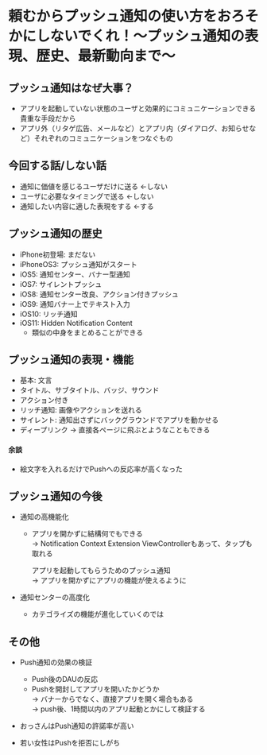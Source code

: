 # 頼むからプッシュ通知の使い方をおろそかにしないでくれ！〜プッシュ通知の表現、歴史、最新動向まで〜

## プッシュ通知はなぜ大事？
* アプリを起動していない状態のユーザと効果的にコミュニケーションできる貴重な手段だから
* アプリ外（リタゲ広告、メールなど）とアプリ内（ダイアログ、お知らせなど）それぞれのコミュニケーションをつなぐもの

## 今回する話/しない話
* 通知に価値を感じるユーザだけに送る <-しない
* ユーザに必要なタイミングで送る <-しない
* 通知したい内容に適した表現をする <-する

## プッシュ通知の歴史
* iPhone初登場: まだない
* iPhoneOS3: プッシュ通知がスタート
* iOS5: 通知センター、バナー型通知
* iOS7: サイレントプッシュ
* iOS8: 通知センター改良、アクション付きプッシュ
* iOS9: 通知バナー上でテキスト入力
* iOS10: リッチ通知
* iOS11: Hidden Notification Content
  * 類似の中身をまとめることができる

## プッシュ通知の表現・機能
* 基本: 文言
* タイトル、サブタイトル、バッジ、サウンド
* アクション付き
* リッチ通知: 画像やアクションを送れる
* サイレント: 通知出さずにバックグラウンドでアプリを動かせる
* ディープリンク
  -> 直接各ページに飛ぶとようなこともできる

#### 余談
* 絵文字を入れるだけでPushへの反応率が高くなった

## プッシュ通知の今後
* 通知の高機能化
  * アプリを開かずに結構何でもできる  
  -> Notification Context Extension
    ViewControllerもあって、タップも取れる

    アプリを起動してもらうためのプッシュ通知  
    -> アプリを開かずにアプリの機能が使えるように

* 通知センターの高度化
  * カテゴライズの機能が進化していくのでは

## その他

* Push通知の効果の検証
  * Push後のDAUの反応
  * Pushを開封してアプリを開いたかどうか  
  -> バナーからでなく、直接アプリを開く場合もある  
  -> push後、1時間以内のアプリ起動とかにして検証する

* おっさんはPush通知の許諾率が高い
* 若い女性はPushを拒否にしがち
